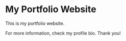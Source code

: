 # My Portfolio Website

This is my portfolio website.

For more information, check my profile bio. Thank you!